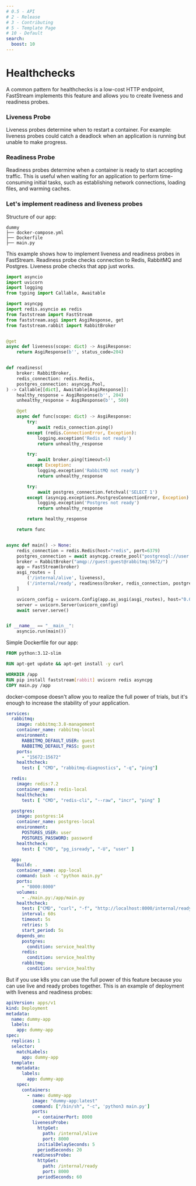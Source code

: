 ```yaml
---
# 0.5 - API
# 2 - Release
# 3 - Contributing
# 5 - Template Page
# 10 - Default
search:
  boost: 10
---
```


# Healthchecks

A common pattern for healthchecks is a low-cost HTTP endpoint, 
FastStream implements this feature and allows you to create liveness and readiness probes.

### Liveness Probe

Liveness probes determine when to restart a container. 
For example: liveness probes could catch a deadlock when an application is running but unable to make progress.


### Readiness Probe

Readiness probes determine when a container is ready to start accepting traffic. 
This is useful when waiting for an application to perform time-consuming initial tasks, such as establishing network connections, loading files, and warming caches.


### Let's implement readiness and liveness probes


Structure of our app:
```text
dummy
├── docker-compose.yml
├── Dockerfile
├── main.py
```

This example shows how to implement liveness and readiness probes in FastStream. 
Readiness probe checks connection to Redis, RabbitMQ and Postgres. Liveness probe checks that app just works.

```python
import asyncio
import uvicorn
import logging
from typing import Callable, Awaitable

import asyncpg
import redis.asyncio as redis
from faststream import FastStream
from faststream.asgi import AsgiResponse, get
from faststream.rabbit import RabbitBroker


@get
async def liveness(scope: dict) -> AsgiResponse:
    return AsgiResponse(b'', status_code=204)


def readiness(
    broker: RabbitBroker,
    redis_connection: redis.Redis,
    postgres_connection: asyncpg.Pool,
) -> Callable[[dict], Awaitable[AsgiResponse]]:
    healthy_response = AsgiResponse(b'', 204)
    unhealthy_response = AsgiResponse(b'', 500)

    @get
    async def func(scope: dict) -> AsgiResponse:
        try:
            await redis_connection.ping()
        except (redis.ConnectionError, Exception):
            logging.exception('Redis not ready')
            return unhealthy_response

        try:
            await broker.ping(timeout=5)
        except Exception:
            logging.exception('RabbitMQ not ready')
            return unhealthy_response

        try:
            await postgres_connection.fetchval('SELECT 1')
        except (asyncpg.exceptions.PostgresConnectionError, Exception):
            logging.exception('Postgres not ready')
            return unhealthy_response

        return healthy_response

    return func


async def main() -> None:
    redis_connection = redis.Redis(host="redis", port=6379)
    postgres_connection = await asyncpg.create_pool("postgresql://user:password@postgres/postgres")
    broker = RabbitBroker("amqp://guest:guest@rabbitmq:5672/")
    app = FastStream(broker)
    asgi_routes = [
        ('/internal/alive', liveness),
        ('/internal/ready', readiness(broker, redis_connection, postgres_connection)),
    ]

    uvicorn_config = uvicorn.Config(app.as_asgi(asgi_routes), host="0.0.0.0", port=8000)
    server = uvicorn.Server(uvicorn_config)
    await server.serve()


if __name__ == "__main__":
    asyncio.run(main())

```

Simple Dockerfile for our app:

```dockerfile
FROM python:3.12-slim

RUN apt-get update && apt-get install -y curl

WORKDIR /app
RUN pip install faststream[rabbit] uvicorn redis asyncpg
COPY main.py /app
```

docker-compose doesn't allow you to realize the full power of trials, but it's enough to increase the stability of your application. 

```yaml
services:
  rabbitmq:
    image: rabbitmq:3.8-management
    container_name: rabbitmq-local
    environment:
      RABBITMQ_DEFAULT_USER: guest
      RABBITMQ_DEFAULT_PASS: guest
    ports:
      - "15672:15672"
    healthcheck:
      test: [ "CMD", "rabbitmq-diagnostics", "-q", "ping"]

  redis:
    image: redis:7.2
    container_name: redis-local
    healthcheck:
      test: [ "CMD", "redis-cli", "--raw", "incr", "ping" ]

  postgres:
    image: postgres:14
    container_name: postgres-local
    environment:
      POSTGRES_USER: user
      POSTGRES_PASSWORD: password
    healthcheck:
      test: [ "CMD", "pg_isready", "-U", "user" ]

  app:
    build: .
    container_name: app-local
    command: bash -c "python main.py"
    ports:
      - "8000:8000"
    volumes:
      - ./main.py:/app/main.py
    healthcheck:
      test: ["CMD", "curl", "-f", "http://localhost:8000/internal/ready"]
      interval: 60s
      timeout: 5s
      retries: 5
      start_period: 5s
    depends_on:
      postgres:
        condition: service_healthy
      redis:
        condition: service_healthy
      rabbitmq:
        condition: service_healthy
```

But if you use k8s you can use the full power of this feature because you can use live and ready probes together.
This is an example of deployment with liveness and readiness probes:

```yaml
apiVersion: apps/v1
kind: Deployment
metadata:
  name: dummy-app
  labels:
    app: dummy-app
spec:
  replicas: 1
  selector:
    matchLabels:
      app: dummy-app
  template:
    metadata:
      labels:
        app: dummy-app
    spec:
      containers:
        - name: dummy-app
          image: "dummy-app:latest"
          command: ["/bin/sh", "-c", 'python3 main.py']
          ports:
            - containerPort: 8000
          livenessProbe:
            httpGet:
              path: /internal/alive
              port: 8000
            initialDelaySeconds: 5
            periodSeconds: 20
          readinessProbe:
            httpGet:
              path: /internal/ready
              port: 8000
            periodSeconds: 60
```